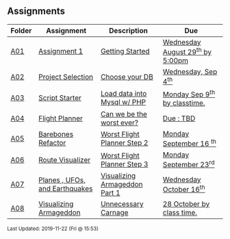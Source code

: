 ## Assignments
| Folder | Assignment | Description | Due|
 | ------------|------------|------------|------------|
 | [A01](https://github.com/rugbyprof/5303-Adv-Database/tree/master/Assignments/A01) | [ Assignment 1 ](https://github.com/rugbyprof/5303-Adv-Database/tree/master/Assignments/A01) | [ Getting Started](https://github.com/rugbyprof/5303-Adv-Database/tree/master/Assignments/A01) | [Wednesday August 29<sup>th</sup> by 5:00pm](https://github.com/rugbyprof/5303-Adv-Database/tree/master/Assignments/A01) |
 | [A02](https://github.com/rugbyprof/5303-Adv-Database/tree/master/Assignments/A02) | [ Project Selection ](https://github.com/rugbyprof/5303-Adv-Database/tree/master/Assignments/A02) | [ Choose your DB](https://github.com/rugbyprof/5303-Adv-Database/tree/master/Assignments/A02) | [Wednesday, Sep 4<sup>th</sup>](https://github.com/rugbyprof/5303-Adv-Database/tree/master/Assignments/A02) |
 | [A03](https://github.com/rugbyprof/5303-Adv-Database/tree/master/Assignments/A03) | [ Script Starter ](https://github.com/rugbyprof/5303-Adv-Database/tree/master/Assignments/A03) | [ Load data into Mysql w/ PHP](https://github.com/rugbyprof/5303-Adv-Database/tree/master/Assignments/A03) | [Monday Sep 9<sup>th</sup> by classtime.](https://github.com/rugbyprof/5303-Adv-Database/tree/master/Assignments/A03) |
 | [A04](https://github.com/rugbyprof/5303-Adv-Database/tree/master/Assignments/A04) | [ Flight Planner ](https://github.com/rugbyprof/5303-Adv-Database/tree/master/Assignments/A04) | [ Can we be the worst ever?](https://github.com/rugbyprof/5303-Adv-Database/tree/master/Assignments/A04) | [Due : TBD](https://github.com/rugbyprof/5303-Adv-Database/tree/master/Assignments/A04) |
 | [A05](https://github.com/rugbyprof/5303-Adv-Database/tree/master/Assignments/A05) | [ Barebones Refactor ](https://github.com/rugbyprof/5303-Adv-Database/tree/master/Assignments/A05) | [ Worst Flight Planner Step 2](https://github.com/rugbyprof/5303-Adv-Database/tree/master/Assignments/A05) | [Monday September 16 <sup>th</sup>](https://github.com/rugbyprof/5303-Adv-Database/tree/master/Assignments/A05) |
 | [A06](https://github.com/rugbyprof/5303-Adv-Database/tree/master/Assignments/A06) | [ Route Visualizer ](https://github.com/rugbyprof/5303-Adv-Database/tree/master/Assignments/A06) | [ Worst Flight Planner Step 3](https://github.com/rugbyprof/5303-Adv-Database/tree/master/Assignments/A06) | [Monday September 23<sup>rd</sup>](https://github.com/rugbyprof/5303-Adv-Database/tree/master/Assignments/A06) |
 | [A07](https://github.com/rugbyprof/5303-Adv-Database/tree/master/Assignments/A07) | [ Planes , UFOs, and  Earthquakes ](https://github.com/rugbyprof/5303-Adv-Database/tree/master/Assignments/A07) | [ Visualizing Armageddon Part 1](https://github.com/rugbyprof/5303-Adv-Database/tree/master/Assignments/A07) | [Wednesday October 16<sup>th</sup>](https://github.com/rugbyprof/5303-Adv-Database/tree/master/Assignments/A07) |
 | [A08](https://github.com/rugbyprof/5303-Adv-Database/tree/master/Assignments/A08) | [ Visualizing Armageddon ](https://github.com/rugbyprof/5303-Adv-Database/tree/master/Assignments/A08) | [ Unnecessary Carnage](https://github.com/rugbyprof/5303-Adv-Database/tree/master/Assignments/A08) | [28 October by class time.](https://github.com/rugbyprof/5303-Adv-Database/tree/master/Assignments/A08) |

<sup>Last Updated: 2019-11-22 (Fri @ 15:53)</sup>